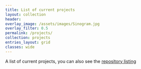 ```yaml
---
title: List of current projects
layout: collection
header:
overlay_image: /assets/images/Sinogram.jpg
overlay_filter: 0.5
permalink: /projects/
collection: projects
entries_layout: grid
classes: wide
---
```


A list of current projects, you can also see the [repository listing](https://github.com/OS-MPI)
